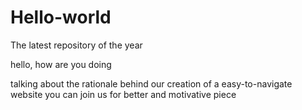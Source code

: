# Hello-world
The latest repository of the year

hello, how are you doing

talking about the rationale behind our creation of a easy-to-navigate website
you can join us for better and motivative piece
